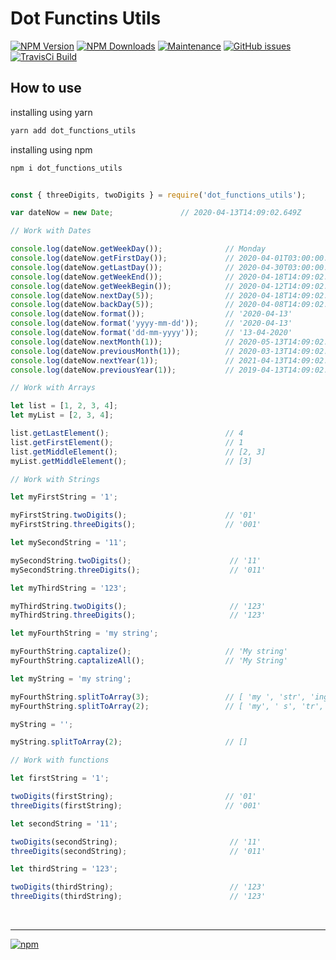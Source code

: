 # Dot Functins Utils

[![NPM Version][npm-image]][npm-url]
[![NPM Downloads][downloads-image]][downloads-url]
[![Maintenance][maintenance-img]][maintenance-url]
[![GitHub issues][issues-open-image]][issues-open-url]
[![TravisCi Build][travis-report-image]][travis-report-url]


## How to use

installing using yarn

``` sh
yarn add dot_functions_utils
```

installing using npm

``` sh
npm i dot_functions_utils
```

``` javascript

const { threeDigits, twoDigits } = require('dot_functions_utils');

var dateNow = new Date;               // 2020-04-13T14:09:02.649Z

// Work with Dates

console.log(dateNow.getWeekDay());              // Monday
console.log(dateNow.getFirstDay());             // 2020-04-01T03:00:00.000Z
console.log(dateNow.getLastDay());              // 2020-04-30T03:00:00.000Z
console.log(dateNow.getWeekEnd());              // 2020-04-18T14:09:02.649Z
console.log(dateNow.getWeekBegin());            // 2020-04-12T14:09:02.649Z
console.log(dateNow.nextDay(5));                // 2020-04-18T14:09:02.649Z
console.log(dateNow.backDay(5));                // 2020-04-08T14:09:02.649Z
console.log(dateNow.format());                  // '2020-04-13'
console.log(dateNow.format('yyyy-mm-dd'));      // '2020-04-13'
console.log(dateNow.format('dd-mm-yyyy'));      // '13-04-2020'
console.log(dateNow.nextMonth(1));              // 2020-05-13T14:09:02.649Z
console.log(dateNow.previousMonth(1));          // 2020-03-13T14:09:02.649Z
console.log(dateNow.nextYear(1));               // 2021-04-13T14:09:02.649Z
console.log(dateNow.previousYear(1));           // 2019-04-13T14:09:02.649Z

// Work with Arrays

let list = [1, 2, 3, 4];
let myList = [2, 3, 4];

list.getLastElement();                          // 4
list.getFirstElement();                         // 1
list.getMiddleElement();                        // [2, 3]
myList.getMiddleElement();                      // [3]

// Work with Strings

let myFirstString = '1';

myFirstString.twoDigits();                      // '01'
myFirstString.threeDigits();                    // '001'

let mySecondString = '11';

mySecondString.twoDigits();                      // '11'
mySecondString.threeDigits();                    // '011'

let myThirdString = '123';

myThirdString.twoDigits();                       // '123'
myThirdString.threeDigits();                     // '123'

let myFourthString = 'my string';

myFourthString.captalize();                     // 'My string'
myFourthString.captalizeAll();                  // 'My String'

let myString = 'my string';

myFourthString.splitToArray(3);                 // [ 'my ', 'str', 'ing' ]
myFourthString.splitToArray(2);                 // [ 'my', ' s', 'tr', 'in', 'g' ]

myString = '';

myString.splitToArray(2);                       // []

// Work with functions

let firstString = '1';

twoDigits(firstString);                         // '01'
threeDigits(firstString);                       // '001'

let secondString = '11';

twoDigits(secondString);                         // '11'
threeDigits(secondString);                       // '011'

let thirdString = '123';

twoDigits(thirdString);                          // '123'
threeDigits(thirdString);                        // '123'
```

<br>
<hr>

[![npm](https://img.shields.io/npm/l/express.svg)](https://github.com/AndreOneti/dot_functions_utils/blob/master/LICENSE)

[travis-report-image]: https://travis-ci.org/AndreOneti/dot_functions_utils.svg?branch=master
[travis-report-url]: https://travis-ci.org/github/AndreOneti/dot_functions_utils
[downloads-image]: https://img.shields.io/npm/dm/dot_functions_utils.svg
[downloads-url]: https://npmjs.org/package/dot_functions_utils
[npm-image]: https://img.shields.io/npm/v/dot_functions_utils.svg
[npm-url]: https://npmjs.org/package/dot_functions_utils
[maintenance-img]: https://img.shields.io/badge/Maintained%3F-yes-green.svg
[maintenance-url]: https://github.com/AndreOneti/dot_functions_utils
[issues-open-image]: https://img.shields.io/github/issues/AndreOneti/dot_functions_utils.svg
[issues-open-url]: https://github.com/AndreOneti/dot_functions_utils/issues?q=is%3Aopen+is%3Aissue
